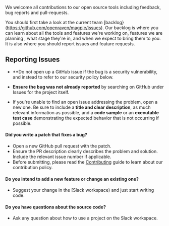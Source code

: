 We welcome all contributions to our open source tools including feedback, bug reports and pull-requests. 

You should first take a look at the current team [backlog}(https://github.com/openraven/magpie/issues). Our backlog is where you can learn about all the tools and features we're working on, features we are planning , what stage they're in, and when we expect to bring them to you. It is also where you should report issues and feature requests. 

## Reporting Issues

* **Do not open up a GitHub issue if the bug is a security vulnerability, and instead to refer to our security policy below. 

* **Ensure the bug was not already reported** by searching on GitHub under Issues for the project itself.
* If you're unable to find an open issue addressing the problem, open a new one. Be sure to include a **title and clear description**, as much relevant information as possible, and a **code sample** or an **executable test case** demonstrating the expected behavior that is not occurring if possible. 

#### **Did you write a patch that fixes a bug?**

* Open a new GitHub pull request with the patch.
* Ensure the PR description clearly describes the problem and solution. Include the relevant issue number if applicable.
* Before submitting, please read the [Contributing](contribution-guide.md) guide to learn about our contribution policy.
#### **Do you intend to add a new feature or change an existing one?**
* Suggest your change in the [Slack workspace) and just start writing code.
#### **Do you have questions about the source code?**
* Ask any question about how to use a project on the Slack workspace.
